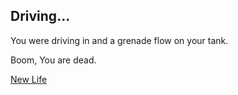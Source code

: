 ## Driving...

You were driving in and a grenade flow on your tank.

Boom, You are dead.

[New Life]()